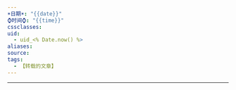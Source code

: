 ```yaml
---
☀️日期☀️: "{{date}}"
⌚️时间⌚️: "{{time}}"
cssclasses: 
uid:
  - uid_<% Date.now() %>
aliases: 
source: 
tags:
  - 【转载的文章】
---
```

---
